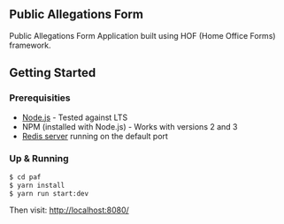 Public Allegations Form
------------------------------
Public Allegations Form Application built using HOF (Home Office Forms) framework.



## Getting Started

### Prerequisities

- [Node.js](https://nodejs.org/en/) - Tested against LTS
- NPM (installed with Node.js) - Works with versions 2 and 3
- [Redis server](http://redis.io/download) running on the default port

### Up & Running

```bash
$ cd paf
$ yarn install
$ yarn run start:dev
```
Then visit: [http://localhost:8080/](http://localhost:8080/)
